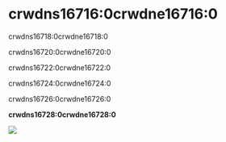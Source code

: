 # crwdns16716:0crwdne16716:0

crwdns16718:0crwdne16718:0

crwdns16720:0crwdne16720:0

crwdns16722:0crwdne16722:0

crwdns16724:0crwdne16724:0

crwdns16726:0crwdne16726:0

**crwdns16728:0crwdne16728:0**

![](crwdns16730:0crwdne16730:0)
